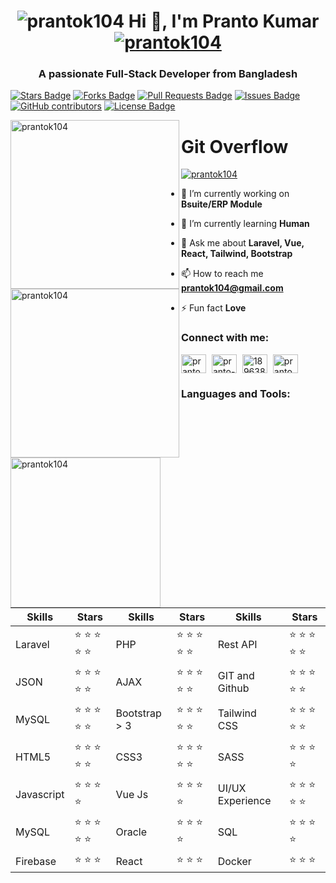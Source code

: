 <h1 align="center"><img src="https://komarev.com/ghpvc/?username=prantok104&label=Profile%20views&color=0e75b6&style=flat" alt="prantok104" /> Hi 👋, I'm Pranto Kumar 
<a href="https://twitter.com/prantok104" target="blank"><img src="https://img.shields.io/twitter/follow/prantok104?logo=twitter&style=for-the-badge" alt="prantok104" /></a></h1>
<h3 align="center">A passionate Full-Stack Developer from Bangladesh</h3>


<a href="https://github.com/prantok104/awesome-github-profile-readme/stargazers"><img src="https://img.shields.io/github/stars/prantok104/awesome-github-profile-readme" alt="Stars Badge"/></a>
<a href="https://github.com/prantok104/awesome-github-profile-readme/network/members"><img src="https://img.shields.io/github/forks/prantok104/awesome-github-profile-readme" alt="Forks Badge"/></a>
<a href="https://github.com/prantok104/awesome-github-profile-readme/pulls"><img src="https://img.shields.io/github/issues-pr/prantok104/awesome-github-profile-readme" alt="Pull Requests Badge"/></a>
<a href="https://github.com/prantok104/awesome-github-profile-readme/issues"><img src="https://img.shields.io/github/issues/prantok104/awesome-github-profile-readme" alt="Issues Badge"/></a>
<a href="https://github.com/prantok104/awesome-github-profile-readme/graphs/contributors"><img alt="GitHub contributors" src="https://img.shields.io/github/contributors/prantok104/awesome-github-profile-readme?color=2b9348"></a>
<a href="https://github.com/prantok104/awesome-github-profile-readme/blob/master/LICENSE"><img src="https://img.shields.io/github/license/prantok104/awesome-github-profile-readme?color=2b9348" alt="License Badge"/></a>

<p>
  <img align="left" width="270" src="https://github-readme-stats.vercel.app/api?username=prantok104&show_icons=true&locale=en" alt="prantok104" />
  <img align="left" width="270" src="https://github-readme-streak-stats.herokuapp.com/?user=prantok104&" alt="prantok104" />
  <img align="left" width="240" src="https://github-readme-stats.vercel.app/api/top-langs?username=prantok104&show_icons=true&locale=en&layout=compact" alt="prantok104" />
</p>

# Git Overflow


<p align="left"> <a href="https://github.com/ryo-ma/github-profile-trophy"><img src="https://github-profile-trophy.vercel.app/?username=prantok104" alt="prantok104" /></a> </p>




- 🔭 I’m currently working on **Bsuite/ERP Module**

- 🌱 I’m currently learning **Human**

- 💬 Ask me about **Laravel, Vue, React, Tailwind, Bootstrap**

- 📫 How to reach me **prantok104@gmail.com**

- ⚡ Fun fact **Love**

<h3 align="left">Connect with me:</h3>
<p align="left">
<a href="https://twitter.com/prantok104" target="blank" style="margin-right: 5px"><img align="center" src="https://raw.githubusercontent.com/rahuldkjain/github-profile-readme-generator/master/src/images/icons/Social/twitter.svg" alt="prantok104" height="30" width="40" /></a>
<a href="https://linkedin.com/in/pranto-kumar-91987a194" target="blank"  style="margin-right: 5px"><img align="center" src="https://raw.githubusercontent.com/rahuldkjain/github-profile-readme-generator/master/src/images/icons/Social/linked-in-alt.svg" alt="pranto-kumar-91987a194" height="30" width="40" /></a>
<a href="https://stackoverflow.com/users/18963871" target="blank"  style="margin-right: 5px"><img align="center" src="https://raw.githubusercontent.com/rahuldkjain/github-profile-readme-generator/master/src/images/icons/Social/stack-overflow.svg" alt="18963871" height="30" width="40" /></a>
<a href="https://fb.com/prantok104" target="blank"  style="margin-right: 5px"><img align="center" src="https://raw.githubusercontent.com/rahuldkjain/github-profile-readme-generator/master/src/images/icons/Social/facebook.svg" alt="pranto.kumar.9674" height="30" width="40" /></a>
</p>

<h3 align="left">Languages and Tools:</h3>
<div align="center" dir="auto">
        <table>
            <thead>
                <tr>
                    <th>Skills</th>
                    <th>Stars</th>
                    <th>Skills</th>
                    <th>Stars</th>
                    <th>Skills</th>
                    <th>Stars</th>
                </tr>
            </thead>
            <tbody>
                <tr>
                    <td>Laravel</td>
                    <td>
                        <g-emoji class="g-emoji" alias="star"
                            fallback-src="https://github.githubassets.com/images/icons/emoji/unicode/2b50.png">⭐</g-emoji>
                        <g-emoji class="g-emoji" alias="star"
                            fallback-src="https://github.githubassets.com/images/icons/emoji/unicode/2b50.png">⭐</g-emoji>
                        <g-emoji class="g-emoji" alias="star"
                            fallback-src="https://github.githubassets.com/images/icons/emoji/unicode/2b50.png">⭐</g-emoji>
                        <g-emoji class="g-emoji" alias="star"
                            fallback-src="https://github.githubassets.com/images/icons/emoji/unicode/2b50.png">⭐</g-emoji>
                        <g-emoji class="g-emoji" alias="star"
                            fallback-src="https://github.githubassets.com/images/icons/emoji/unicode/2b50.png">⭐</g-emoji>
                    </td>
                    <td>PHP</td>
                    <td>
                        <g-emoji class="g-emoji" alias="star"
                            fallback-src="https://github.githubassets.com/images/icons/emoji/unicode/2b50.png">⭐</g-emoji>
                        <g-emoji class="g-emoji" alias="star"
                            fallback-src="https://github.githubassets.com/images/icons/emoji/unicode/2b50.png">⭐</g-emoji>
                        <g-emoji class="g-emoji" alias="star"
                            fallback-src="https://github.githubassets.com/images/icons/emoji/unicode/2b50.png">⭐</g-emoji>
                        <g-emoji class="g-emoji" alias="star"
                            fallback-src="https://github.githubassets.com/images/icons/emoji/unicode/2b50.png">⭐</g-emoji>
                        <g-emoji class="g-emoji" alias="star"
                            fallback-src="https://github.githubassets.com/images/icons/emoji/unicode/2b50.png">⭐</g-emoji>
                    </td>
                    <td>Rest API</td>
                    <td>
                        <g-emoji class="g-emoji" alias="star"
                            fallback-src="https://github.githubassets.com/images/icons/emoji/unicode/2b50.png">⭐</g-emoji>
                        <g-emoji class="g-emoji" alias="star"
                            fallback-src="https://github.githubassets.com/images/icons/emoji/unicode/2b50.png">⭐</g-emoji>
                        <g-emoji class="g-emoji" alias="star"
                            fallback-src="https://github.githubassets.com/images/icons/emoji/unicode/2b50.png">⭐</g-emoji>
                        <g-emoji class="g-emoji" alias="star"
                            fallback-src="https://github.githubassets.com/images/icons/emoji/unicode/2b50.png">⭐</g-emoji>
                        <g-emoji class="g-emoji" alias="star"
                            fallback-src="https://github.githubassets.com/images/icons/emoji/unicode/2b50.png">⭐</g-emoji>
                    </td>
                </tr>
                <tr>
                    <td>JSON</td>
                    <td>
                        <g-emoji class="g-emoji" alias="star"
                            fallback-src="https://github.githubassets.com/images/icons/emoji/unicode/2b50.png">⭐</g-emoji>
                        <g-emoji class="g-emoji" alias="star"
                            fallback-src="https://github.githubassets.com/images/icons/emoji/unicode/2b50.png">⭐</g-emoji>
                        <g-emoji class="g-emoji" alias="star"
                            fallback-src="https://github.githubassets.com/images/icons/emoji/unicode/2b50.png">⭐</g-emoji>
                        <g-emoji class="g-emoji" alias="star"
                            fallback-src="https://github.githubassets.com/images/icons/emoji/unicode/2b50.png">⭐</g-emoji>
                        <g-emoji class="g-emoji" alias="star"
                            fallback-src="https://github.githubassets.com/images/icons/emoji/unicode/2b50.png">⭐</g-emoji>
                    </td>
                    <td>AJAX</td>
                    <td>
                        <g-emoji class="g-emoji" alias="star"
                            fallback-src="https://github.githubassets.com/images/icons/emoji/unicode/2b50.png">⭐</g-emoji>
                        <g-emoji class="g-emoji" alias="star"
                            fallback-src="https://github.githubassets.com/images/icons/emoji/unicode/2b50.png">⭐</g-emoji>
                        <g-emoji class="g-emoji" alias="star"
                            fallback-src="https://github.githubassets.com/images/icons/emoji/unicode/2b50.png">⭐</g-emoji>
                        <g-emoji class="g-emoji" alias="star"
                            fallback-src="https://github.githubassets.com/images/icons/emoji/unicode/2b50.png">⭐</g-emoji>
                        <g-emoji class="g-emoji" alias="star"
                            fallback-src="https://github.githubassets.com/images/icons/emoji/unicode/2b50.png">⭐</g-emoji>
                    </td>
                    <td>GIT and Github</td>
                    <td>
                        <g-emoji class="g-emoji" alias="star"
                            fallback-src="https://github.githubassets.com/images/icons/emoji/unicode/2b50.png">⭐</g-emoji>
                        <g-emoji class="g-emoji" alias="star"
                            fallback-src="https://github.githubassets.com/images/icons/emoji/unicode/2b50.png">⭐</g-emoji>
                        <g-emoji class="g-emoji" alias="star"
                            fallback-src="https://github.githubassets.com/images/icons/emoji/unicode/2b50.png">⭐</g-emoji>
                        <g-emoji class="g-emoji" alias="star"
                            fallback-src="https://github.githubassets.com/images/icons/emoji/unicode/2b50.png">⭐</g-emoji>
                        <g-emoji class="g-emoji" alias="star"
                            fallback-src="https://github.githubassets.com/images/icons/emoji/unicode/2b50.png">⭐</g-emoji>
                    </td>
                </tr>
                <tr>
                    <td>MySQL</td>
                    <td>
                        <g-emoji class="g-emoji" alias="star"
                            fallback-src="https://github.githubassets.com/images/icons/emoji/unicode/2b50.png">⭐</g-emoji>
                        <g-emoji class="g-emoji" alias="star"
                            fallback-src="https://github.githubassets.com/images/icons/emoji/unicode/2b50.png">⭐</g-emoji>
                        <g-emoji class="g-emoji" alias="star"
                            fallback-src="https://github.githubassets.com/images/icons/emoji/unicode/2b50.png">⭐</g-emoji>
                        <g-emoji class="g-emoji" alias="star"
                            fallback-src="https://github.githubassets.com/images/icons/emoji/unicode/2b50.png">⭐</g-emoji>
                        <g-emoji class="g-emoji" alias="star"
                            fallback-src="https://github.githubassets.com/images/icons/emoji/unicode/2b50.png">⭐</g-emoji>
                    </td>
                    <td>Bootstrap > 3</td>
                    <td>
                        <g-emoji class="g-emoji" alias="star"
                            fallback-src="https://github.githubassets.com/images/icons/emoji/unicode/2b50.png">⭐</g-emoji>
                        <g-emoji class="g-emoji" alias="star"
                            fallback-src="https://github.githubassets.com/images/icons/emoji/unicode/2b50.png">⭐</g-emoji>
                        <g-emoji class="g-emoji" alias="star"
                            fallback-src="https://github.githubassets.com/images/icons/emoji/unicode/2b50.png">⭐</g-emoji>
                        <g-emoji class="g-emoji" alias="star"
                            fallback-src="https://github.githubassets.com/images/icons/emoji/unicode/2b50.png">⭐</g-emoji>
                        <g-emoji class="g-emoji" alias="star"
                            fallback-src="https://github.githubassets.com/images/icons/emoji/unicode/2b50.png">⭐</g-emoji>
                    </td>
                    <td>Tailwind CSS</td>
                    <td>
                        <g-emoji class="g-emoji" alias="star"
                            fallback-src="https://github.githubassets.com/images/icons/emoji/unicode/2b50.png">⭐</g-emoji>
                        <g-emoji class="g-emoji" alias="star"
                            fallback-src="https://github.githubassets.com/images/icons/emoji/unicode/2b50.png">⭐</g-emoji>
                        <g-emoji class="g-emoji" alias="star"
                            fallback-src="https://github.githubassets.com/images/icons/emoji/unicode/2b50.png">⭐</g-emoji>
                        <g-emoji class="g-emoji" alias="star"
                            fallback-src="https://github.githubassets.com/images/icons/emoji/unicode/2b50.png">⭐</g-emoji>
                        <g-emoji class="g-emoji" alias="star"
                            fallback-src="https://github.githubassets.com/images/icons/emoji/unicode/2b50.png">⭐</g-emoji>
                    </td>
                </tr>
                <tr>
                    <td>HTML5</td>
                    <td>
                        <g-emoji class="g-emoji" alias="star"
                            fallback-src="https://github.githubassets.com/images/icons/emoji/unicode/2b50.png">⭐</g-emoji>
                        <g-emoji class="g-emoji" alias="star"
                            fallback-src="https://github.githubassets.com/images/icons/emoji/unicode/2b50.png">⭐</g-emoji>
                        <g-emoji class="g-emoji" alias="star"
                            fallback-src="https://github.githubassets.com/images/icons/emoji/unicode/2b50.png">⭐</g-emoji>
                        <g-emoji class="g-emoji" alias="star"
                            fallback-src="https://github.githubassets.com/images/icons/emoji/unicode/2b50.png">⭐</g-emoji>
                        <g-emoji class="g-emoji" alias="star"
                            fallback-src="https://github.githubassets.com/images/icons/emoji/unicode/2b50.png">⭐</g-emoji>
                    </td>
                    <td>CSS3</td>
                    <td>
                        <g-emoji class="g-emoji" alias="star"
                            fallback-src="https://github.githubassets.com/images/icons/emoji/unicode/2b50.png">⭐</g-emoji>
                        <g-emoji class="g-emoji" alias="star"
                            fallback-src="https://github.githubassets.com/images/icons/emoji/unicode/2b50.png">⭐</g-emoji>
                        <g-emoji class="g-emoji" alias="star"
                            fallback-src="https://github.githubassets.com/images/icons/emoji/unicode/2b50.png">⭐</g-emoji>
                        <g-emoji class="g-emoji" alias="star"
                            fallback-src="https://github.githubassets.com/images/icons/emoji/unicode/2b50.png">⭐</g-emoji>
                        <g-emoji class="g-emoji" alias="star"
                            fallback-src="https://github.githubassets.com/images/icons/emoji/unicode/2b50.png">⭐</g-emoji>
                    </td>
                    <td>SASS</td>
                    <td>
                        <g-emoji class="g-emoji" alias="star"
                            fallback-src="https://github.githubassets.com/images/icons/emoji/unicode/2b50.png">⭐</g-emoji>
                        <g-emoji class="g-emoji" alias="star"
                            fallback-src="https://github.githubassets.com/images/icons/emoji/unicode/2b50.png">⭐</g-emoji>
                        <g-emoji class="g-emoji" alias="star"
                            fallback-src="https://github.githubassets.com/images/icons/emoji/unicode/2b50.png">⭐</g-emoji>
                        <g-emoji class="g-emoji" alias="star"
                            fallback-src="https://github.githubassets.com/images/icons/emoji/unicode/2b50.png">⭐</g-emoji>
                    </td>
                </tr>
                <tr>
                    <td>Javascript</td>
                    <td>
                        <g-emoji class="g-emoji" alias="star"
                            fallback-src="https://github.githubassets.com/images/icons/emoji/unicode/2b50.png">⭐</g-emoji>
                        <g-emoji class="g-emoji" alias="star"
                            fallback-src="https://github.githubassets.com/images/icons/emoji/unicode/2b50.png">⭐</g-emoji>
                        <g-emoji class="g-emoji" alias="star"
                            fallback-src="https://github.githubassets.com/images/icons/emoji/unicode/2b50.png">⭐</g-emoji>
                        <g-emoji class="g-emoji" alias="star"
                            fallback-src="https://github.githubassets.com/images/icons/emoji/unicode/2b50.png">⭐</g-emoji>
                    </td>
                    <td>Vue Js</td>
                    <td>
                        <g-emoji class="g-emoji" alias="star"
                            fallback-src="https://github.githubassets.com/images/icons/emoji/unicode/2b50.png">⭐</g-emoji>
                        <g-emoji class="g-emoji" alias="star"
                            fallback-src="https://github.githubassets.com/images/icons/emoji/unicode/2b50.png">⭐</g-emoji>
                        <g-emoji class="g-emoji" alias="star"
                            fallback-src="https://github.githubassets.com/images/icons/emoji/unicode/2b50.png">⭐</g-emoji>
                        <g-emoji class="g-emoji" alias="star"
                            fallback-src="https://github.githubassets.com/images/icons/emoji/unicode/2b50.png">⭐</g-emoji>
                    </td>
                    <td>UI/UX Experience</td>
                    <td>
                        <g-emoji class="g-emoji" alias="star"
                            fallback-src="https://github.githubassets.com/images/icons/emoji/unicode/2b50.png">⭐</g-emoji>
                        <g-emoji class="g-emoji" alias="star"
                            fallback-src="https://github.githubassets.com/images/icons/emoji/unicode/2b50.png">⭐</g-emoji>
                        <g-emoji class="g-emoji" alias="star"
                            fallback-src="https://github.githubassets.com/images/icons/emoji/unicode/2b50.png">⭐</g-emoji>
                        <g-emoji class="g-emoji" alias="star"
                            fallback-src="https://github.githubassets.com/images/icons/emoji/unicode/2b50.png">⭐</g-emoji>
                        <g-emoji class="g-emoji" alias="star"
                            fallback-src="https://github.githubassets.com/images/icons/emoji/unicode/2b50.png">⭐</g-emoji>
                    </td>
                </tr>
                <tr>
                    <td>MySQL</td>
                    <td>
                        <g-emoji class="g-emoji" alias="star"
                            fallback-src="https://github.githubassets.com/images/icons/emoji/unicode/2b50.png">⭐</g-emoji>
                        <g-emoji class="g-emoji" alias="star"
                            fallback-src="https://github.githubassets.com/images/icons/emoji/unicode/2b50.png">⭐</g-emoji>
                        <g-emoji class="g-emoji" alias="star"
                            fallback-src="https://github.githubassets.com/images/icons/emoji/unicode/2b50.png">⭐</g-emoji>
                        <g-emoji class="g-emoji" alias="star"
                            fallback-src="https://github.githubassets.com/images/icons/emoji/unicode/2b50.png">⭐</g-emoji>
                        <g-emoji class="g-emoji" alias="star"
                            fallback-src="https://github.githubassets.com/images/icons/emoji/unicode/2b50.png">⭐</g-emoji>
                    </td>
                    <td>Oracle</td>
                    <td>
                        <g-emoji class="g-emoji" alias="star"
                            fallback-src="https://github.githubassets.com/images/icons/emoji/unicode/2b50.png">⭐</g-emoji>
                        <g-emoji class="g-emoji" alias="star"
                            fallback-src="https://github.githubassets.com/images/icons/emoji/unicode/2b50.png">⭐</g-emoji>
                        <g-emoji class="g-emoji" alias="star"
                            fallback-src="https://github.githubassets.com/images/icons/emoji/unicode/2b50.png">⭐</g-emoji>
                        <g-emoji class="g-emoji" alias="star"
                            fallback-src="https://github.githubassets.com/images/icons/emoji/unicode/2b50.png">⭐</g-emoji>
                    </td>
                    <td>SQL</td>
                    <td>
                        <g-emoji class="g-emoji" alias="star"
                            fallback-src="https://github.githubassets.com/images/icons/emoji/unicode/2b50.png">⭐</g-emoji>
                        <g-emoji class="g-emoji" alias="star"
                            fallback-src="https://github.githubassets.com/images/icons/emoji/unicode/2b50.png">⭐</g-emoji>
                        <g-emoji class="g-emoji" alias="star"
                            fallback-src="https://github.githubassets.com/images/icons/emoji/unicode/2b50.png">⭐</g-emoji>
                        <g-emoji class="g-emoji" alias="star"
                            fallback-src="https://github.githubassets.com/images/icons/emoji/unicode/2b50.png">⭐</g-emoji>
                    </td>
                </tr>
                <tr>
                    <td>Firebase</td>
                    <td>
                        <g-emoji class="g-emoji" alias="star"
                            fallback-src="https://github.githubassets.com/images/icons/emoji/unicode/2b50.png">⭐</g-emoji>
                        <g-emoji class="g-emoji" alias="star"
                            fallback-src="https://github.githubassets.com/images/icons/emoji/unicode/2b50.png">⭐</g-emoji>
                        <g-emoji class="g-emoji" alias="star"
                            fallback-src="https://github.githubassets.com/images/icons/emoji/unicode/2b50.png">⭐</g-emoji>
                    </td>
                    <td>React</td>
                    <td>
                        <g-emoji class="g-emoji" alias="star"
                            fallback-src="https://github.githubassets.com/images/icons/emoji/unicode/2b50.png">⭐</g-emoji>
                        <g-emoji class="g-emoji" alias="star"
                            fallback-src="https://github.githubassets.com/images/icons/emoji/unicode/2b50.png">⭐</g-emoji>
                        <g-emoji class="g-emoji" alias="star"
                            fallback-src="https://github.githubassets.com/images/icons/emoji/unicode/2b50.png">⭐</g-emoji>
                    </td>
                    <td>Docker</td>
                    <td>
                        <g-emoji class="g-emoji" alias="star"
                            fallback-src="https://github.githubassets.com/images/icons/emoji/unicode/2b50.png">⭐</g-emoji>
                        <g-emoji class="g-emoji" alias="star"
                            fallback-src="https://github.githubassets.com/images/icons/emoji/unicode/2b50.png">⭐</g-emoji>
                        <g-emoji class="g-emoji" alias="star"
                            fallback-src="https://github.githubassets.com/images/icons/emoji/unicode/2b50.png">⭐</g-emoji>
                    </td>
                </tr>
            </tbody>
        </table>
    </div>
